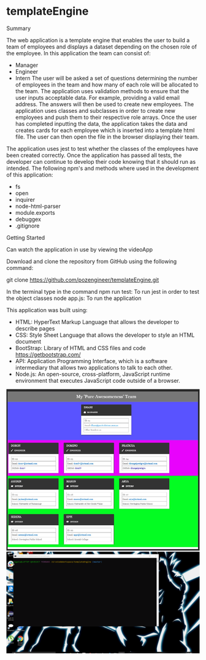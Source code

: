 # templateEngine

Summary

The web application is a template engine that enables the user to build a team of employees
and displays a dataset depending on the chosen role of the employee. In this application the
team can consist of:
- Manager
- Engineer
- Intern
The user will be asked a set of questions determining the number of employees in the team and
how many of each role will be allocated to the team. The application uses validation methods to
ensure that the user inputs acceptable data. For example, providing a valid email address. The
answers will then be used to create new employees. The application uses classes and subclasses
in order to create new employees and push them to their respective role arrays. Once the user
has completed inputting the data, the application takes the data and creates cards for each
employee which is inserted into a template html file. The user can then open the file in the
browser displaying their team. 

The application uses jest to test whether the classes of the employees have been created correctly.
Once the application has passed all tests, the developer can continue to develop their code knowing
that it should run as intended. The following npm's and methods where used in the development of
this application:
- fs
- open
- inquirer
- node-html-parser
- module.exports
- debuggex
- .gitignore

Getting Started

Can watch the application in use by viewing the videoApp

Download and clone the repository from GitHub using the following command:

git clone https://github.com/pozengineer/templateEngine.git

In the terminal type in the command
npm run test: To run jest in order to test the object classes
node app.js: To run the application

This application was built using:
- HTML: HyperText Markup Language that allows the developer to describe pages
- CSS: Style Sheet Language that allows the developer to style an HTML document
- BootStrap: Library of HTML and CSS files and code https://getbootstrap.com/
- API: Application Programming Interface, which is a software intermediary that
  allows two applications to talk to each other.
- Node.js: An open-source, cross-platform, JavaScript runtime environment that
  executes JavaScript code outside of a browser.

![screenShot](assets/images/templateEngine01.jpg)
![videoApp](assets/video/templateEngine01.gif)
